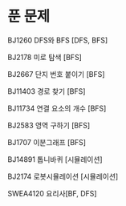 # 푼 문제

BJ1260 DFS와 BFS [DFS, BFS]

BJ2178 미로 탐색 [BFS]

BJ2667 단지 번호 붙이기 [BFS]

BJ11403 경로 찾기 [BFS]

BJ11734 연결 요소의 개수 [BFS]

BJ2583 영역 구하기 [BFS]

BJ1707 이분그래프 [BFS]

BJ14891 톱니바퀴 [시뮬레이션]

BJ2174 로봇시뮬레이션 [시뮬레이션]


SWEA4120 요리사[BF, DFS]
